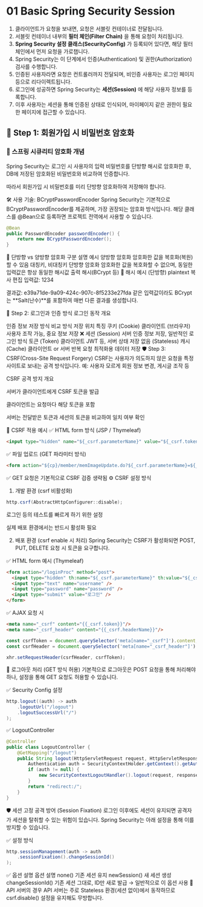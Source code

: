 # 01 Basic Spring Security Session

1. 클라이언트가 요청을 보내면, 요청은 서블릿 컨테이너로 전달됩니다.
2. 서블릿 컨테이너 내부의 **필터 체인(Filter Chain)** 을 통해 요청이 처리됩니다.
3. **Spring Security 설정 클래스(SecurityConfig)** 가 등록되어 있다면, 해당 필터 체인에서 먼저 요청을 가로챕니다.
4. Spring Security는 이 단계에서 인증(Authentication) 및 권한(Authorization) 검사를 수행합니다.
5. 인증된 사용자라면 요청은 컨트롤러까지 전달되며, 비인증 사용자는 로그인 페이지 등으로 리다이렉트됩니다.
6. 로그인에 성공하면 Spring Security는 **세션(Session)** 에 해당 사용자 정보를 등록합니다.
7. 이후 사용자는 세션을 통해 인증된 상태로 인식되어, 마이페이지 같은 권한이 필요한 페이지에 접근할 수 있습니다.

## 🧩 Step 1: 회원가입 시 비밀번호 암호화
### 🔐 스프링 시큐리티 암호화 개념
Spring Security는 로그인 시 사용자의 입력 비밀번호를 단방향 해시로 암호화한 후,
DB에 저장된 암호화된 비밀번호와 비교하여 인증합니다.

따라서 회원가입 시 비밀번호를 미리 단방향 암호화하여 저장해야 합니다.

🛠 사용 기술: BCryptPasswordEncoder
Spring Security는 기본적으로 BCryptPasswordEncoder를 제공하며, 가장 권장되는 암호화 방식입니다.
해당 클래스를 @Bean으로 등록하면 프로젝트 전역에서 사용할 수 있습니다.

```java
@Bean
public PasswordEncoder passwordEncoder() {
    return new BCryptPasswordEncoder();
}
```
🔁 단방향 vs 양방향 암호화
구분	설명	예시
양방향 암호화	암호화한 값을 복호화(복원)할 수 있음	대칭키, 비대칭키
단방향 암호화	암호화한 값을 복호화할 수 없으며, 동일한 입력값은 항상 동일한 해시값 출력	해시(BCrypt 등)
🧪 해시 예시 (단방향)
plaintext
복사
편집
입력값: 1234

결과값: e39a71de-9a09-424c-907c-8f5233e27fda
같은 입력값이라도 BCrypt는 **Salt(난수)**를 포함하여 매번 다른 결과를 생성합니다.

🔐 Step 2: 로그인과 인증 방식
로그인 동작 개요


인증 정보 저장 방식 비교
방식	저장 위치	특징
쿠키 (Cookie)	클라이언트 (브라우저)	사용자 조작 가능, 중요 정보 저장 ❌
세션 (Session)	서버	인증 정보 저장, 일반적인 로그인 방식
토큰 (Token)	클라이언트	JWT 등, 서버 상태 저장 없음 (Stateless)
캐시 (Cache)	클라이언트 or 서버	반복 요청 최적화용 데이터 저장
🛡️ Step 3: CSRF(Cross-Site Request Forgery)
CSRF는 사용자가 의도하지 않은 요청을 특정 사이트로 보내는 공격 방식입니다.
예: 사용자 모르게 회원 정보 변경, 게시글 조작 등

CSRF 공격 방지 개요


서버가 클라이언트에게 CSRF 토큰을 발급

클라이언트는 요청마다 해당 토큰을 포함

서버는 전달받은 토큰과 세션의 토큰을 비교하여 일치 여부 확인

📌 CSRF 적용 예시
✅ HTML form 방식 (JSP / Thymeleaf)
```html
<input type="hidden" name="${_csrf.parameterName}" value="${_csrf.token}"/>
```
✅ 파일 업로드 (GET 파라미터 방식)
```html
<form action="${cp}/member/memImageUpdate.do?${_csrf.parameterName}=${_csrf.token}" method="post" enctype="multipart/form-data">
```
✅ GET 요청은 기본적으로 CSRF 검증 생략됨
⚙️ CSRF 설정 방식
1. 개발 환경 (csrf 비활성화) 
```java
http.csrf(AbstractHttpConfigurer::disable);
```
로그인 등의 테스트를 빠르게 하기 위한 설정

실제 배포 환경에서는 반드시 활성화 필요

2. 배포 환경 (csrf enable 시 처리)
Spring Security는 CSRF가 활성화되면 POST, PUT, DELETE 요청 시 토큰을 요구합니다.

✅ HTML form 예시 (Thymeleaf)
```html
<form action="/loginProc" method="post">
  <input type="hidden" th:name="${_csrf.parameterName}" th:value="${_csrf.token}" />
  <input type="text" name="username" />
  <input type="password" name="password" />
  <input type="submit" value="로그인" />
</form>
```
✅ AJAX 요청 시
```html
<meta name="_csrf" content="{{_csrf.token}}"/>
<meta name="_csrf_header" content="{{_csrf.headerName}}"/>
```
```javascript
const csrfToken = document.querySelector('meta[name="_csrf"]').content;
const csrfHeader = document.querySelector('meta[name="_csrf_header"]').content;

xhr.setRequestHeader(csrfHeader, csrfToken);
```

🚪 로그아웃 처리 (GET 방식 허용)
기본적으로 로그아웃은 POST 요청을 통해 처리해야 하나, 설정을 통해 GET 요청도 허용할 수 있습니다.

✅ Security Config 설정
```java
http.logout((auth) -> auth
    .logoutUrl("/logout")
    .logoutSuccessUrl("/")
);
```
✅ LogoutController
```java
@Controller
public class LogoutController {
    @GetMapping("/logout")
    public String logout(HttpServletRequest request, HttpServletResponse response) {
        Authentication auth = SecurityContextHolder.getContext().getAuthentication();
        if (auth != null) {
            new SecurityContextLogoutHandler().logout(request, response, auth);
        }
        return "redirect:/";
    }
}
```
🛡️ 세션 고정 공격 방어 (Session Fixation)
로그인 이후에도 세션이 유지되면 공격자가 세션을 탈취할 수 있는 위험이 있습니다.
Spring Security는 아래 설정을 통해 이를 방지할 수 있습니다.



✅ 설정 방식
```java
http.sessionManagement(auth -> auth
    .sessionFixation().changeSessionId()
);
```
✅ 옵션 설명
옵션	설명
none()	기존 세션 유지
newSession()	새 세션 생성
changeSessionId()	기존 세션 그대로, ID만 새로 발급 → 일반적으로 이 옵션 사용
🧪 API 서버의 경우
API 서버는 주로 Stateless 환경(세션 없이)에서 동작하므로
csrf.disable() 설정을 유지해도 무방합니다.
